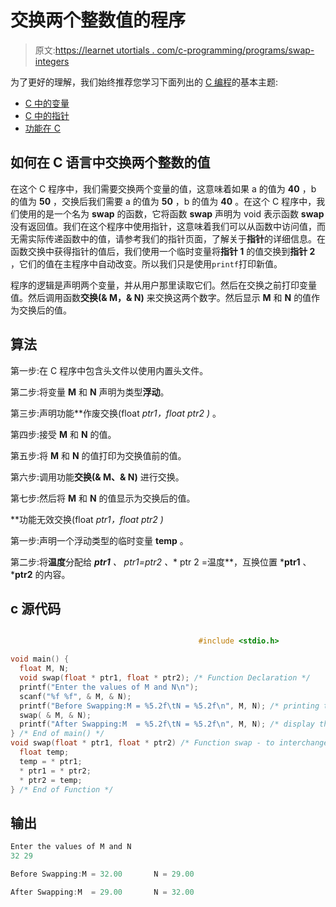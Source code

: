 # 交换两个整数值的程序

> 原文:[https://learnet utortials . com/c-programming/programs/swap-integers](https://learnetutorials.com/c-programming/programs/swap-integers)

为了更好的理解，我们始终推荐您学习下面列出的 [C 编程](../ "C programming")的基本主题:

*   [C 中的变量](../../c-programming/variables)
*   [C 中的指针](../../c-programming/pointers)
*   [功能在 C](../../c-programming/functions)

## 如何在 C 语言中交换两个整数的值

在这个 C 程序中，我们需要交换两个变量的值，这意味着如果 a 的值为 **40** ，b 的值为 **50** ，交换后我们需要 a 的值为 **50** ，b 的值为 **40** 。在这个 C 程序中，我们使用的是一个名为 **swap** 的函数，它将函数 **swap** 声明为 void 表示函数 **swap** 没有返回值。我们在这个程序中使用指针，这意味着我们可以从函数中访问值，而无需实际传递函数中的值，请参考我们的指针页面，了解关于**指针**的详细信息。在函数交换中获得指针的值后，我们使用一个临时变量将**指针 1** 的值交换到**指针 2** ，它们的值在主程序中自动改变。所以我们只是使用`printf`打印新值。

程序的逻辑是声明两个变量，并从用户那里读取它们。然后在交换之前打印变量值。然后调用函数**交换(& M，& N)** 来交换这两个数字。然后显示 **M** 和 **N** 的值作为交换后的值。

## 算法

第一步:在 C 程序中包含头文件以使用内置头文件。

第二步:将变量 **M** 和 **N** 声明为类型**浮动**。

第三步:声明功能**作废交换(float *ptr1，float *ptr2 )** 。

第四步:接受 **M** 和 **N** 的值。

第五步:将 **M** 和 **N** 的值打印为交换值前的值。

第六步:调用功能**交换(& M、& N)** 进行交换。

第七步:然后将 **M** 和 **N** 的值显示为交换后的值。

**功能无效交换(float *ptr1，float *ptr2 )**

第一步:声明一个浮动类型的临时变量 **temp** 。

第二步:将**温度**分配给 ***ptr1** 、 **ptr1=*ptr2** 、*** ptr 2 =温度**，互换位置 ***ptr1** 、 ***ptr2** 的内容。

## c 源代码

```c

                                          #include <stdio.h>

void main() {
  float M, N;
  void swap(float * ptr1, float * ptr2); /* Function Declaration */
  printf("Enter the values of M and N\n");
  scanf("%f %f", & M, & N);
  printf("Before Swapping:M = %5.2f\tN = %5.2f\n", M, N); /* printing the values before swapping */
  swap( & M, & N);
  printf("After Swapping:M  = %5.2f\tN = %5.2f\n", M, N); /* display the values after swapping from function */
} /* End of main() */
void swap(float * ptr1, float * ptr2) /* Function swap - to interchanges the contents of two items*/ {
  float temp;
  temp = * ptr1;
  * ptr1 = * ptr2;
  * ptr2 = temp;
} /* End of Function */

```

## 输出

```c
Enter the values of M and N
32 29

Before Swapping:M = 32.00       N = 29.00

After Swapping:M  = 29.00       N = 32.00
```